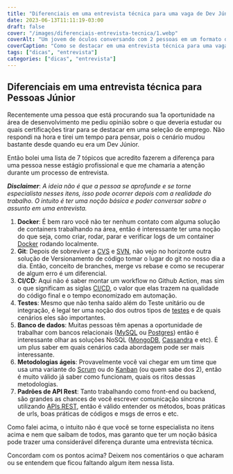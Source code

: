 ```yaml
---
title: "Diferenciais em uma entrevista técnica para uma vaga de Dev Júnior"
date: 2023-06-13T11:11:19-03:00
draft: false
cover: "/images/diferenciais-entrevista-tecnica/1.webp"
coverAlt: "Um jovem de óculos conversando com 2 pessoas em um formato de entrevista de emprego"
coverCaption: "Como se destacar em uma entrevista técnica para uma vaga de Dev Júnior?"
tags: ["dicas", "entrevista"]
categories: ["dicas", "entrevista"]
---
```


## Diferenciais em uma entrevista técnica para Pessoas Júnior


Recentemente uma pessoa que está procurando sua 1a oportunidade na área de desenvolvimento me pediu opinião sobre o que deveria estudar ou quais certificações tirar para se destacar em uma seleção de emprego. Não respondi na hora e tirei um tempo para pensar, pois o cenário mudou bastante desde quando eu era um Dev Júnior.

Então bolei uma lista de 7 tópicos que acredito fazerem a diferença para uma pessoa nesse estágio profissional e que me chamaria a atenção durante um processo de entrevista.

***Disclaimer***: *A ideia não é que a pessoa se aprofunde e se torne especialista nesses itens, isso pode ocorrer depois com a realidade do trabalho. O intuito é ter uma noção básica e poder conversar sobre o assunto em uma entrevista.*

1. **Docker**: É bem raro você não ter nenhum contato com alguma solução de containers trabalhando na área, então é interessante ter uma noção do que seja, como criar, rodar, parar e verificar logs de um container [Docker](https://www.docker.com/products/docker-desktop/) rodando localmente.
2. **Git**: Depois de sobreviver a [CVS](https://en.wikipedia.org/wiki/Concurrent_Versions_System) e [SVN](https://pt.wikipedia.org/wiki/Subversion), não vejo no horizonte outra solução de Versionamento de código tomar o lugar do git no nosso dia a dia. Então, conceito de branches, merge vs rebase e como se recuperar de algum erro é um diferencial.
3. **CI/CD**: Aqui não é saber montar um workflow no Github Action, mas sim o que significam as siglas [CI/CD](https://unity.com/pt/solutions/what-is-ci-cd), o valor que elas trazem na qualidade do código final e o tempo economizado em automação.
4. **Testes**: Mesmo que não tenha saído além do Teste unitário ou de integração, é legal ter uma noção dos outros tipos de [testes](https://www.atlassian.com/br/continuous-delivery/software-testing/types-of-software-testing) e de quais cenários eles são importantes.
5. **Banco de dados**: Muitas pessoas têm apenas a oportunidade de trabalhar com bancos relacionais ([MySQL](https://www.mysql.com/) ou [Postgres](https://www.postgresql.org/)) então é interessante olhar as soluções NoSQL ([MongoDB](https://www.mongodb.com/), [Cassandra](https://cassandra.apache.org/_/index.html) e etc). É um plus saber em quais cenários cada abordagem pode ser mais interessante.
6. **Metodologias ágeis**: Provavelmente você vai chegar em um time que usa uma variante do [Scrum](https://www.atlassian.com/br/agile/scrum) ou do [Kanban](https://www.totvs.com/blog/negocios/kanban/) (ou quem sabe dos 2), então é muito válido já saber como funcionam, quais os ritos dessas metodologias.
7. **Padrões de API Rest**: Tanto trabalhando como front-end ou backend, são grandes as chances de você escrever comunicação síncrona utilizando [APIs REST](https://www.redhat.com/pt-br/topics/api/what-is-a-rest-api), então é válido entender os métodos, boas práticas de urls, boas práticas de códigos e msgs de erros e etc.

Como falei acima, o intuito não é que você se torne especialista no itens acima e nem que saibam de todos, mas garanto que ter um noção básica pode trazer uma considerável diferença durante uma entrevista técnica.

Concordam com os pontos acima? Deixem nos comentários o que acharam ou se entendem que ficou faltando algum item nessa lista.
